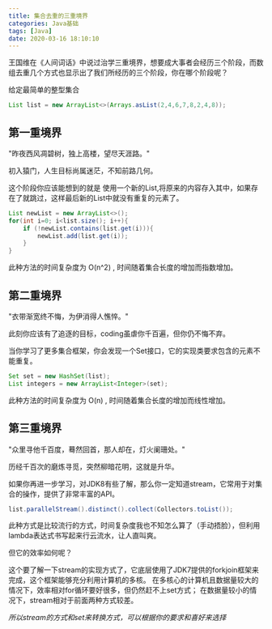 ```yaml
---
title: 集合去重的三重境界
categories: Java基础
tags: [Java]
date: 2020-03-16 18:10:10
---
```


王国维在《人间词话》中说过治学三重境界，想要成大事者会经历三个阶段，而数组去重几个方式也显示出了我们所经历的三个阶段，你在哪个阶段呢？

给定最简单的整型集合
```java
List list = new ArrayList<>(Arrays.asList(2,4,6,7,8,2,4,8));
```

## 第一重境界

"昨夜西风凋碧树，独上高楼，望尽天涯路。"

初入猿门，人生目标尚属迷茫，不知前路几何。

这个阶段你应该能想到的就是 使用一个新的List,将原来的内容存入其中，如果存在了就跳过，这样最后新的List中就没有重复的元素了。

```java
List newList = new ArrayList<>();
for(int i=0; i<list.size(); i++){
    if (!newList.contains(list.get(i))){
        newList.add(list.get(i));
    }
}
```
此种方法的时间复杂度为 O(n^2) , 时间随着集合长度的增加而指数增加。

## 第二重境界

"衣带渐宽终不悔，为伊消得人憔悴。"

此刻你应该有了追逐的目标，coding虽虐你千百遍，但你仍不悔不弃。

当你学习了更多集合框架，你会发现一个Set接口，它的实现类要求包含的元素不能重复。

```java
Set set = new HashSet(list);
List integers = new ArrayList<Integer>(set);
```

此种方法的时间复杂度为 O(n) , 时间随着集合长度的增加而线性增加。

## 第三重境界

"众里寻他千百度，蓦然回首，那人却在，灯火阑珊处。"

历经千百次的磨炼寻觅，突然柳暗花明，这就是升华。

如果你再进一步学习，对JDK8有些了解，那么你一定知道stream，它常用于对集合的操作，提供了非常丰富的API。

 ```java
list.parallelStream().distinct().collect(Collectors.toList());
 ```

此种方式是比较流行的方式，时间复杂度我也不知怎么算了（手动捂脸），但利用lambda表达式书写起来行云流水，让人直叫爽。

但它的效率如何呢？

这个要了解一下stream的实现方式了，它底层使用了JDK7提供的forkjoin框架来完成，这个框架能够充分利用计算机的多核。
在多核心的计算机且数据量较大的情况下，效率相对for循环要好很多，但仍然赶不上set方式；
在数据量较小的情况下，stream相对于前面两种方式较差。



*所以stream的方式和set来转换方式，可以根据你的要求和喜好来选择*